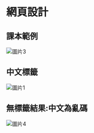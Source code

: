 # 網頁設計
## 課本範例
![圖片3](https://user-images.githubusercontent.com/90738178/136347051-06c2c288-dc92-4adb-81e7-87d566de89bd.png)
## 中文標籤 <meta charset="utf-8"> 
![圖片1](https://user-images.githubusercontent.com/90738178/136347198-7669249d-9ae5-498f-bfb6-3bbf21457fe9.png)
## 無標籤結果:中文為亂碼
![圖片4](https://user-images.githubusercontent.com/90738178/136347206-6ce0bc6b-c6d9-4a74-8f66-9c83279f3ff6.png)

